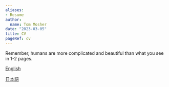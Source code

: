 ```yaml
---
aliases:
- Resume
author:
  name: Tom Mosher
date: "2023-03-05"
title: CV
pageRef: cv
---
```


Remember, humans are more complicated and beautiful than what you see in 1-2 pages.

[English](/pdf/Mosher_CV_eng.pdf)

[日本語](/pdf/Mosher_CV_jp.pdf)
